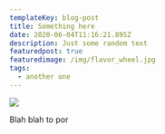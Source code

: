 ```yaml
---
templateKey: blog-post
title: Something here
date: 2020-06-04T11:16:21.895Z
description: Just some random text
featuredpost: true
featuredimage: /img/flavor_wheel.jpg
tags:
  - another one
---
```

![](/img/blog-index.jpg)

Blah blah to por